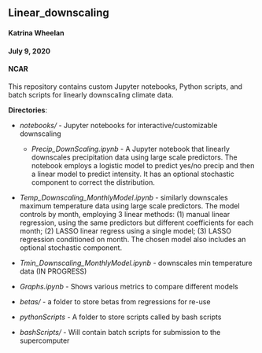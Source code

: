## Linear_downscaling

#### Katrina Wheelan
#### July 9, 2020
#### NCAR

This repository contains custom Jupyter notebooks, Python scripts, and batch scripts for linearly downscaling climate data.

**Directories**:
 * *notebooks/* - Jupyter notebooks for interactive/customizable downscaling
   * *Precip_DownScaling.ipynb* - A Jupyter notebook that linearly downscales precipitation data using large scale predictors. The notebook employs a logistic model to predict yes/no precip and then a linear model to predict intensity. It has an optional stochastic component to correct the distribution.

  * *Temp_Downscaling_MonthlyModel.ipynb* - similarly downscales maximum temperature data using large scale predictors. The model controls by month, employing 3 linear methods: (1) manual linear regression, using the same predictors but different coefficients for each month; (2) LASSO linear regress using a single model; (3) LASSO regression conditioned on month. The chosen model also includes an optional stochastic component.

  * *Tmin_Downscaling_MonthlyModel.ipynb* - downscales min temperature data (IN PROGRESS)

  * *Graphs.ipynb* - Shows various metrics to compare different models 

 * *betas/* - a folder to store betas from regressions for re-use

 * *pythonScripts* - A folder to store scripts called by bash scripts
 
 * *bashScripts/* - Will contain batch scripts for submission to the supercomputer

